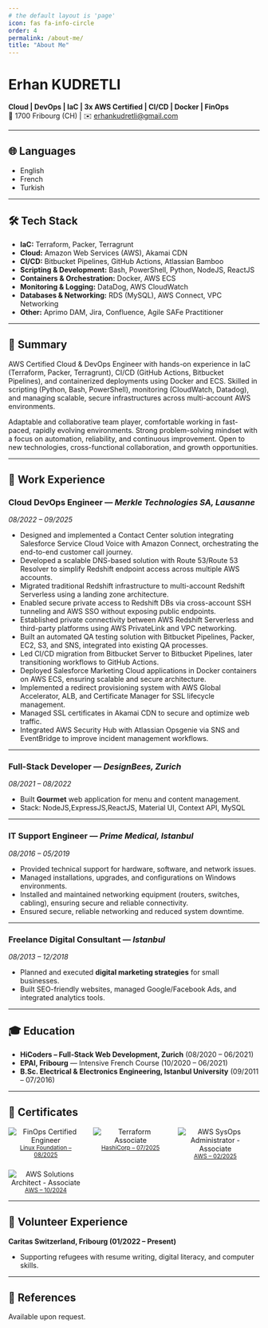 ```yaml
---
# the default layout is 'page'
icon: fas fa-info-circle
order: 4
permalink: /about-me/
title: "About Me"
---
```


# Erhan KUDRETLI
**Cloud | DevOps | IaC | 3x AWS Certified | CI/CD | Docker | FinOps**  
📍 1700 Fribourg (CH) | ✉️ [erhankudretli&#64;gmail&#46;com](mailto:erhankudretli&#64;gmail&#46;com) 

---

## 🌐 Languages
- English  
- French
- Turkish  

---

## 🛠 Tech Stack
- **IaC:** Terraform, Packer, Terragrunt  
- **Cloud:** Amazon Web Services (AWS), Akamai CDN  
- **CI/CD:** Bitbucket Pipelines, GitHub Actions, Atlassian Bamboo  
- **Scripting & Development:** Bash, PowerShell, Python, NodeJS, ReactJS  
- **Containers & Orchestration:** Docker, AWS ECS  
- **Monitoring & Logging:** DataDog, AWS CloudWatch  
- **Databases & Networking:** RDS (MySQL), AWS Connect, VPC Networking  
- **Other:** Aprimo DAM, Jira, Confluence, Agile SAFe Practitioner  

---

## 📝 Summary
AWS Certified Cloud & DevOps Engineer with hands-on experience in IaC (Terraform, Packer, Terragrunt), CI/CD (GitHub Actions, Bitbucket Pipelines), and containerized deployments using Docker and ECS. Skilled in scripting (Python, Bash, PowerShell), monitoring (CloudWatch, Datadog), and managing scalable, secure infrastructures across multi-account AWS environments.  

Adaptable and collaborative team player, comfortable working in fast-paced, rapidly evolving environments. Strong problem-solving mindset with a focus on automation, reliability, and continuous improvement. Open to new technologies, cross-functional collaboration, and growth opportunities.

---

## 💼 Work Experience

### Cloud DevOps Engineer — *Merkle Technologies SA, Lausanne*  
*08/2022 – 09/2025*  
- Designed and implemented a Contact Center solution integrating Salesforce Service Cloud Voice with Amazon Connect, orchestrating the end-to-end customer call journey.  
- Developed a scalable DNS-based solution with Route 53/Route 53 Resolver to simplify Redshift endpoint access across multiple AWS accounts.  
- Migrated traditional Redshift infrastructure to multi-account Redshift Serverless using a landing zone architecture.  
- Enabled secure private access to Redshift DBs via cross-account SSH tunneling and AWS SSO without exposing public endpoints.  
- Established private connectivity between AWS Redshift Serverless and third-party platforms using AWS PrivateLink and VPC networking.  
- Built an automated QA testing solution with Bitbucket Pipelines, Packer, EC2, S3, and SNS, integrated into existing QA processes.  
- Led CI/CD migration from Bitbucket Server to Bitbucket Pipelines, later transitioning workflows to GitHub Actions.  
- Deployed Salesforce Marketing Cloud applications in Docker containers on AWS ECS, ensuring scalable and secure architecture.  
- Implemented a redirect provisioning system with AWS Global Accelerator, ALB, and Certificate Manager for SSL lifecycle management.  
- Managed SSL certificates in Akamai CDN to secure and optimize web traffic.  
- Integrated AWS Security Hub with Atlassian Opsgenie via SNS and EventBridge to improve incident management workflows.  

---

### Full-Stack Developer — *DesignBees, Zurich*  
*08/2021 – 08/2022*  
- Built **Gourmet** web application for menu and content management.  
- Stack: NodeJS,ExpressJS,ReactJS, Material UI, Context API, MySQL  

---

### IT Support Engineer — *Prime Medical, Istanbul*  
*08/2016 – 05/2019*  
- Provided technical support for hardware, software, and network issues.  
- Managed installations, upgrades, and configurations on Windows environments.  
- Installed and maintained networking equipment (routers, switches, cabling), ensuring secure and reliable connectivity.  
- Ensured secure, reliable networking and reduced system downtime.    

---

### Freelance Digital Consultant — *Istanbul*  
*08/2013 – 12/2018*  
- Planned and executed **digital marketing strategies** for small businesses.  
- Built SEO-friendly websites, managed Google/Facebook Ads, and integrated analytics tools.  

---

## 🎓 Education

- **HiCoders – Full-Stack Web Development, Zurich** (08/2020 – 06/2021)  
- **EPAI, Fribourg** — Intensive French Course (10/2020 – 06/2021)  
- **B.Sc. Electrical & Electronics Engineering, Istanbul University** (09/2011 – 07/2016)  

---

## 📜 Certificates
<div style="display: flex; flex-wrap: wrap; gap: 20px;">

<div style="text-align: center; width: 150px;">
    <img src="https://images.credly.com/size/120x120/images/90c78afd-e885-4525-8f5e-e5834d8cb13d/image.png" alt="FinOps Certified Engineer"/>
  <div><small> <a href="https://www.credly.com/badges/0f205711-d204-4eba-ae50-1c9c6fe1cc89">Linux Foundation – 08/2025 </a> </small></div>
</div>

<div style="text-align: center; width: 150px;">
    <img src="https://images.credly.com/size/340x340/images/0dc62494-dc94-469a-83af-e35309f27356/blob" alt="Terraform Associate"/>
  <div><small><a href="https://www.credly.com/users/erhan-kudretli/badges#credly">HashiCorp – 07/2025 </a></small></div>
</div>

<div style="text-align: center; width: 150px;">
    <img src="https://images.credly.com/size/340x340/images/f0d3fbb9-bfa7-4017-9989-7bde8eaf42b1/image.png" alt="AWS SysOps Administrator - Associate"/>
  <div><small><a href="https://www.credly.com/users/erhan-kudretli/badges#credly">AWS – 02/2025 </a></small></div>
</div>

<div style="text-align: center; width: 150px;">
    <img src="https://images.credly.com/size/340x340/images/0e284c3f-5164-4b21-8660-0d84737941bc/image.png" alt="AWS Solutions Architect - Associate"/>
  <div><small><a href="https://www.credly.com/users/erhan-kudretli/badges#credly">AWS – 10/2024 </a> </small></div>
</div>

</div>

---

## 🤝 Volunteer Experience
**Caritas Switzerland, Fribourg (01/2022 – Present)**  
- Supporting refugees with resume writing, digital literacy, and computer skills.  

---

## 📌 References
Available upon request.  
